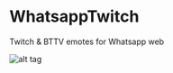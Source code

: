 # WhatsappTwitch
Twitch & BTTV emotes for Whatsapp web

![alt tag](https://i.gyazo.com/0b80584d7cbdb0c6331611a964bbcadf.png)
